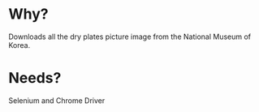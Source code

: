 # Why?
Downloads all the dry plates picture image from the National Museum of Korea.

# Needs?
Selenium and Chrome Driver